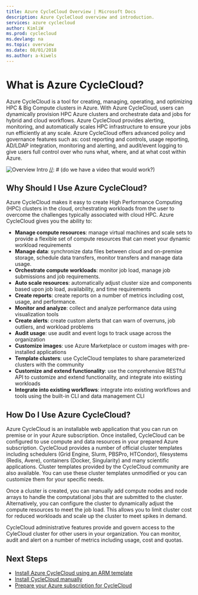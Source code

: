 ```yaml
---
title: Azure CycleCloud Overview | Microsoft Docs
description: Azure CycleCloud overview and introduction.
services: azure cyclecloud
author: KimliW
ms.prod: cyclecloud
ms.devlang: na
ms.topic: overview
ms.date: 08/01/2018
ms.author: a-kiwels
---
```


# What is Azure CycleCloud?

Azure CycleCloud is a tool for creating, managing, operating, and optimizing HPC & Big Compute clusters in Azure. With Azure CycleCloud, users can dynamically provision HPC Azure clusters and orchestrate data and jobs for hybrid and cloud workflows. Azure CycleCloud provides alerting, monitoring, and automatically scales HPC infrastructure to ensure your jobs run efficiently at any scale. Azure CycleCloud offers advanced policy and governance features such as: cost reporting and controls, usage reporting, AD/LDAP integration, monitoring and alerting, and audit/event logging to give users full control over who runs what, where, and at what cost within Azure.

![Overview Intro](~/images/overview-gui.png)
[//]: # (do we have a video that would work?)

## Why Should I Use Azure CycleCloud?

Azure CycleCloud makes it easy to create High Performance Computing (HPC) clusters in the cloud, orchestrating workloads from the user to overcome the challenges typically associated with cloud HPC. Azure CycleCloud gives you the ability to:

[//]: # (might want to convert this to a table with mini screenshots similar to App Insights overview)
* **Manage compute resources**: manage virtual machines and scale sets to provide a flexible set of compute resources that can meet your dynamic workload requirements
* **Manage data**: synchronize data files between cloud and on-premise storage, schedule data transfers, monitor transfers and manage data usage.
* **Orchestrate compute workloads**: monitor job load, manage job submissions and job requirements.
* **Auto scale resources**: automatically adjust cluster size and components based upon job load, availability, and time requirements
* **Create reports**: create reports on a number of metrics including cost, usage, and performance.
* **Monitor and analyze**: collect and analyze performance data using visualization tools
* **Create alerts**: create custom alerts that can warn of overruns, job outliers, and workload problems
* **Audit usage**: use audit and event logs to track usage across the organization
* **Customize images**: use Azure Marketplace or custom images with pre-installed applications
* **Template clusters**: use CycleCloud templates to share parameterized clusters with the community
* **Customize and extend functionality**: use the comprehensive RESTful API to customize and extend functionality, and integrate into existing workloads
* **Integrate into existing workflows**: integrate into existing workflows and tools using the built-in CLI and data management CLI

## How Do I Use Azure CycleCloud?

Azure CycleCloud is an installable web application that you can run on premise or in your Azure subscription. Once installed, CycleCloud can be configured to use compute and data resources in your prepared Azure subscription. CycleCloud provides a number of official cluster templates including schedulers (Grid Engine, Slurm, PBSPro, HTCondor), filesystems (Redis, Avere), containers (Docker, Singularity) and many scientific applications. Cluster templates provided by the CycleCloud community are also available. You can use these cluster templates unmodified or you can customize them for your specific needs.

Once a cluster is created, you can manually add compute nodes and node arrays to handle the computational jobs that are submitted to the cluster. Alternatively, you can configure the cluster to dynamically adjust the compute resources to meet the job load. This allows you to limit cluster cost for reduced workloads and scale up the cluster to meet spikes in demand.

CycleCloud administrative features provide and govern access to the CyleCloud cluster for other users in your organization. You can monitor, audit and alert on a number of metrics including usage, cost and quotas.

[//]: # (## What cluster types are available?)

[//]: # (Provide a list of existing official templates?)

## Next Steps

[//]: # (* Try Azure CycleCloud using a Marketplace VM)
* [Install Azure CycleCloud using an ARM template](quickstart-install-cyclecloud.md)
* [Install CycleCloud manually](installation.md)
* [Prepare your Azure subscription for CycleCloud](configuration.md)
